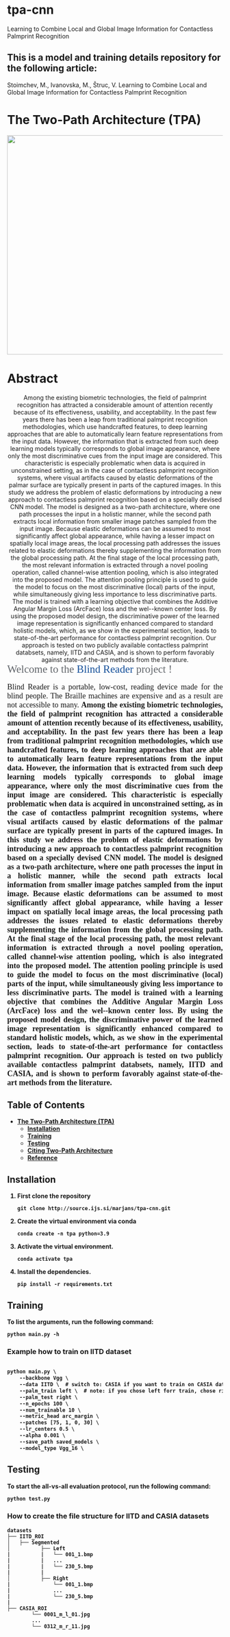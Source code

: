 # tpa-cnn
Learning to Combine Local and Global Image Information for Contactless Palmprint Recognition

## This is a model and training details repository for the following article:

Stoimchev, M., Ivanovskа, M., Štruc, V. Learning to Combine Local and Global Image Information for Contactless Palmprint Recognition

# The Two-Path Architecture (TPA)

<img id="photo1" style="height:512px;width:auto;" src="media/tpa-cnn.png" height="512" />

# Abstract

<div align="center" width="">
Among the existing biometric technologies, the field of palmprint recognition has attracted a considerable amount of attention recently because of its effectiveness, usability, and acceptability. In the past few years there has been a leap from traditional palmprint recognition methodologies, which use handcrafted features, to deep learning approaches that are able to automatically learn feature representations from the input data. However, the information that is extracted from such deep learning models typically corresponds to global image appearance, where only the most discriminative cues from the input image are considered. This characteristic is especially problematic when data is acquired in unconstrained setting, as in the case of contactless palmprint recognition systems, where visual artifacts caused by elastic deformations of the palmar surface are typically present in parts of the captured images. In this study we address the problem of elastic deformations by introducing a new approach to contactless palmprint recognition based on a specially devised CNN model. The model is designed as a two-path architecture, where one path processes the input in a holistic manner, while the second path extracts local information from smaller image patches sampled from the input image. Because elastic deformations can be assumed to most significantly affect global appearance, while having a lesser impact on spatially local image areas, the local processing path addresses the issues related to elastic deformations thereby supplementing the information from the global processing path. At the final stage of the local processing path, the most relevant information is extracted through a novel pooling operation, called channel-wise attention pooling, which is also integrated into the proposed model. The attention pooling principle is used to guide the model to focus on the most discriminative (local) parts of the input, while simultaneously giving less importance to less discriminative parts. The model is trained with a  learning objective that combines the Additive Angular Margin Loss (ArcFace) loss and the wel--known center loss. By using the proposed model design, the discriminative power of the learned image representation is significantly enhanced compared to standard holistic models, which, as we show in the experimental section, leads to state-of-the-art performance for contactless palmprint recognition. Our approach is tested on two publicly available contactless palmprint databsets, namely, IITD and CASIA, and is shown to perform favorably against state-of-the-art methods from the literature.
</div>



<div class="body-content"> 
<span style="font-size: 25px; font-family: verdana; color: #64686d;"> Welcome to the <span style="color: #18529b;">Blind Reader</span> project !</span>
<br>
<br>
<div style="font-size: 18px; font-family: verdana; text-align: justify;" class="introduction">Blind Reader is a portable, low-cost, reading device made for the blind people. The Braille machines are expensive and as a result are not accessible to many. <strong>Among the existing biometric technologies, the field of palmprint recognition has attracted a considerable amount of attention recently because of its effectiveness, usability, and acceptability. In the past few years there has been a leap from traditional palmprint recognition methodologies, which use handcrafted features, to deep learning approaches that are able to automatically learn feature representations from the input data. However, the information that is extracted from such deep learning models typically corresponds to global image appearance, where only the most discriminative cues from the input image are considered. This characteristic is especially problematic when data is acquired in unconstrained setting, as in the case of contactless palmprint recognition systems, where visual artifacts caused by elastic deformations of the palmar surface are typically present in parts of the captured images. In this study we address the problem of elastic deformations by introducing a new approach to contactless palmprint recognition based on a specially devised CNN model. The model is designed as a two-path architecture, where one path processes the input in a holistic manner, while the second path extracts local information from smaller image patches sampled from the input image. Because elastic deformations can be assumed to most significantly affect global appearance, while having a lesser impact on spatially local image areas, the local processing path addresses the issues related to elastic deformations thereby supplementing the information from the global processing path. At the final stage of the local processing path, the most relevant information is extracted through a novel pooling operation, called channel-wise attention pooling, which is also integrated into the proposed model. The attention pooling principle is used to guide the model to focus on the most discriminative (local) parts of the input, while simultaneously giving less importance to less discriminative parts. The model is trained with a  learning objective that combines the Additive Angular Margin Loss (ArcFace) loss and the wel--known center loss. By using the proposed model design, the discriminative power of the learned image representation is significantly enhanced compared to standard holistic models, which, as we show in the experimental section, leads to state-of-the-art performance for contactless palmprint recognition. Our approach is tested on two publicly available contactless palmprint databsets, namely, IITD and CASIA, and is shown to perform favorably against state-of-the-art methods from the literature.
</div>




##  Table of Contents
- [The Two-Path Architecture (TPA)](#TPA)
    - [Installation](#installation)
    - [Training](#training)
    - [Testing](#testing)
    - [Citing Two-Path Architecture](#citing-tpa)
    - [Reference](#reference)

## Installation
1. First clone the repository
   ```
   git clone http://source.ijs.si/marjans/tpa-cnn.git
   
   ```
2. Create the virtual environment via conda
    ```
    conda create -n tpa python=3.9
    ```
3. Activate the virtual environment.
    ```
    conda activate tpa
    ```
3. Install the dependencies.
   ```
   pip install -r requirements.txt
   ```
## Training
To list the arguments, run the following command:
```
python main.py -h
```

### Example how to train on IITD dataset

```bat

python main.py \     
    --backbone Vgg \         
    --data IITD \  # switch to: CASIA if you want to train on CASIA dataset      
    --palm_train left \  # note: if you chose left forr train, chose right for palm_test, and vice versa.
    --palm_test right \ 
    --n_epochs 100 \  
    --num_trainable 10 \ 
    --metric_head arc_margin \ 
    --patches [75, 1, 0, 30] \ 
    --lr_centers 0.5 \ 
    --alpha 0.001 \ 
    --save_path saved_models \ 
    --model_type Vgg_16 \ 
```

## Testing
To start the all-vs-all evaluation protocol, run the following command:

```bat
python test.py
```


### How to create the file structure for IITD and CASIA datasets

```
datasets
├── IITD_ROI
│   ├── Segmented
│          ├── Left
|          |   └── 001_1.bmp
|          |   ...
|          |   └── 230_5.bmp
|          |
│          ├── Right
|              └── 001_1.bmp
|              ...
|              └── 230_5.bmp
|
├── CASIA_ROI
        └── 0001_m_l_01.jpg
        ...
        └── 0312_m_r_11.jpg

```









